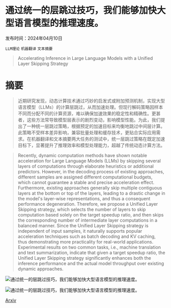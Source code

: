 # 通过统一的层跳过技巧，我们能够加快大型语言模型的推理速度。

发布时间：2024年04月10日

`LLM理论` `机器翻译` `文本摘要`

> Accelerating Inference in Large Language Models with a Unified Layer Skipping Strategy

# 摘要

> 近期研究发现，动态计算技术通过巧妙的启发式或附加预测机制，实现大型语言模型（LLMs）的计算层跳过，从而加速处理。但现行解码策略因样本不同而分配不同的计算资源，难以确保加速效果的稳定性和精确性。更甚者，这些方法常导致模型层表示的剧烈变动，影响模型性能。为此，我们提出了一种统一层跳过策略，根据预定的加速目标来均衡地跳过中间层计算。此策略不受样本差异影响，兼容批量处理和缓存技术，更贴合实际应用需求。在机器翻译和文本摘要两大任务的测试中，统一层跳过策略在既定加速目标下，显著提升了推理效率和模型处理能力，超越了传统动态计算方法。

> Recently, dynamic computation methods have shown notable acceleration for Large Language Models (LLMs) by skipping several layers of computations through elaborate heuristics or additional predictors. However, in the decoding process of existing approaches, different samples are assigned different computational budgets, which cannot guarantee a stable and precise acceleration effect. Furthermore, existing approaches generally skip multiple contiguous layers at the bottom or top of the layers, leading to a drastic change in the model's layer-wise representations, and thus a consequent performance degeneration. Therefore, we propose a Unified Layer Skipping strategy, which selects the number of layers to skip computation based solely on the target speedup ratio, and then skips the corresponding number of intermediate layer computations in a balanced manner. Since the Unified Layer Skipping strategy is independent of input samples, it naturally supports popular acceleration techniques such as batch decoding and KV caching, thus demonstrating more practicality for real-world applications. Experimental results on two common tasks, i.e., machine translation and text summarization, indicate that given a target speedup ratio, the Unified Layer Skipping strategy significantly enhances both the inference performance and the actual model throughput over existing dynamic approaches.

![通过统一的层跳过技巧，我们能够加快大型语言模型的推理速度。](../../../paper_images/2404.06954/x1.png)

![通过统一的层跳过技巧，我们能够加快大型语言模型的推理速度。](../../../paper_images/2404.06954/plot_ce_loss1.png)

[Arxiv](https://arxiv.org/abs/2404.06954)